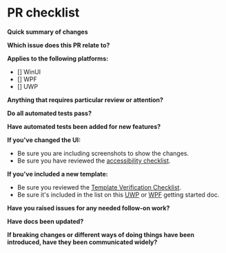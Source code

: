 # PR checklist

**Quick summary of changes**

**Which issue does this PR relate to?**

**Applies to the following platforms:**

- [] WinUI
- [] WPF
- [] UWP

**Anything that requires particular review or attention?**

**Do all automated tests pass?**

**Have automated tests been added for new features?**

**If you've changed the UI:**
  - Be sure you are including screenshots to show the changes.
  - Be sure you have reviewed the [accessibility checklist](accessibility.md).

**If you've included a new template:**
  - Be sure you reviewed the [Template Verification Checklist](https://github.com/microsoft/TemplateStudio/wiki/Checklist:-Template-Verification).
  - Be sure it's included in the list on this [UWP](https://github.com/microsoft/TemplateStudio/blob/main/docs/UWP/getting-started-endusers.md) or [WPF](https://github.com/microsoft/TemplateStudio/blob/main/docs/WPF/getting-started-endusers.md) getting started doc.

**Have you raised issues for any needed follow-on work?**

**Have docs been updated?**

**If breaking changes or different ways of doing things have been introduced, have they been communicated widely?**
